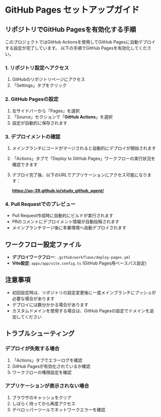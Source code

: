 # GitHub Pages セットアップガイド

## リポジトリでGitHub Pagesを有効化する手順

このプロジェクトではGitHub Actionsを使用してGitHub Pagesに自動デプロイする設定が完了しています。
以下の手順でGitHub Pagesを有効化してください。

### 1. リポジトリ設定へアクセス

1. GitHubのリポジトリページにアクセス
2. 「Settings」タブをクリック

### 2. GitHub Pagesの設定

1. 左サイドバーから「Pages」を選択
2. 「Source」セクションで「**GitHub Actions**」を選択
3. 設定が自動的に保存されます

### 3. デプロイメントの確認

1. メインブランチにコードがマージされると自動的にデプロイが開始されます
2. 「Actions」タブで「Deploy to GitHub Pages」ワークフローの実行状況を確認できます
3. デプロイ完了後、以下のURLでアプリケーションにアクセス可能になります：

   **https://ao-39.github.io/study_github_agent/**

### 4. Pull Requestでのプレビュー

- Pull Request作成時に自動的にビルドが実行されます
- PRのコメントにデプロイメント情報が自動投稿されます
- メインブランチマージ後に本番環境へ自動デプロイされます

## ワークフロー設定ファイル

- **デプロイワークフロー**: `.github/workflows/deploy-pages.yml`
- **Vite設定**: `apps/app/vite.config.ts` (GitHub Pages用ベースパス設定)

## 注意事項

- 初回設定時は、リポジトリの設定変更後に一度メインブランチにプッシュが必要な場合があります
- デプロイには数分かかる場合があります
- カスタムドメインを使用する場合は、GitHub Pagesの設定でドメインを追加してください

## トラブルシューティング

### デプロイが失敗する場合

1. 「Actions」タブでエラーログを確認
2. GitHub Pagesが有効化されているか確認
3. ワークフローの権限設定を確認

### アプリケーションが表示されない場合

1. ブラウザのキャッシュをクリア
2. しばらく待ってから再度アクセス
3. デベロッパーツールでネットワークエラーを確認